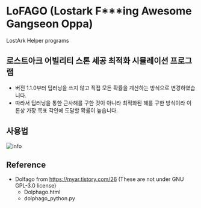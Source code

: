 # LoFAGO (Lostark F***ing Awesome Gangseon Oppa)
LostArk Helper programs

## 로스트아크 어빌리티 스톤 세공 최적화 시뮬레이션 프로그램

- 버전 1.1.0부터 딥러닝을 쓰지 않고 직접 모든 확률을 계산하는 방식으로 변경하였습니다.
- 따라서 딥러닝을 통한 근사해를 구한 것이 아니라 최적화된 해를 구한 방식이라 이론상 가장 목표 각인에 도달할 확률이 높습니다.

## 사용법
![info](https://user-images.githubusercontent.com/45917844/117487706-63e02d00-afa6-11eb-9d4a-aa7559c2b47b.png)



## Reference
- Dolfago from https://myar.tistory.com/26 (These are not under GNU GPL-3.0 license)
  - Dolphago.html
  - dolphago_python.py
